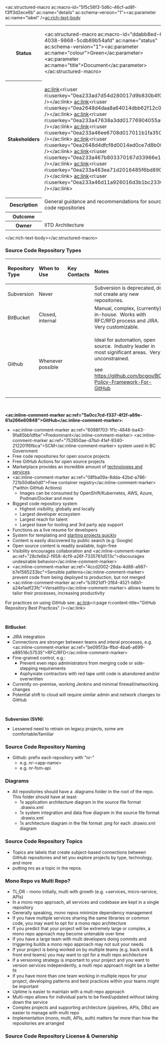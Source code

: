 <ac:structured-macro ac:macro-id="5f5c56f3-5d6c-46cf-ad8f-f3ff3d2ece6b" ac:name="details" ac:schema-version="1"><ac:parameter ac:name="label" /><ac:rich-text-body><table class="wrapped"><colgroup><col /><col /></colgroup><tbody><tr><th>Status</th><td><div class="content-wrapper"><p><ac:structured-macro ac:macro-id="ddabb8ed-6687-4038-9868-5cdb89b54afd" ac:name="status" ac:schema-version="1"><ac:parameter ac:name="colour">Green</ac:parameter><ac:parameter ac:name="title">Document</ac:parameter></ac:structured-macro></p></div></td></tr><tr><th>Stakeholders</th><td><div class="content-wrapper"><p><ac:link><ri:user ri:userkey="0ea233ad7d54d280017d9b830b4f0008" /></ac:link> <ac:link><ri:user ri:userkey="0ea2648d4daa8a64014dbb62f12c0008" /></ac:link> <ac:link><ri:user ri:userkey="0ea233a47638a3dd01776904055a002b" /></ac:link> <ac:link><ri:user ri:userkey="0ea233a46ee6708d017011b1fa350019" /></ac:link> <ac:link><ri:user ri:userkey="0ea2648d4dfcf8d0014ed0ce7d8b0016" /></ac:link> <ac:link><ri:user ri:userkey="0ea233a467b803370167d33966e10002" /></ac:link> <ac:link><ri:user ri:userkey="0ea233a463ea71d2016485f6bd890006" /></ac:link> <ac:link><ri:user ri:userkey="0ea233a46d11a926016d3b1bc2330006" /></ac:link>  </p></div></td></tr><tr><th>Description</th><td>General guidance and recommendations for source code repositories</td></tr><tr><th>Outcome</th><td><br /></td></tr><tr><th>Owner</th><td>IITD Architecture</td></tr></tbody></table></ac:rich-text-body></ac:structured-macro><h3 style="text-align: left;">Source Code Repository Types</h3><table class="wrapped"><colgroup><col /><col /><col /><col /></colgroup><thead><tr><th style="text-align: left;"><p>Repository Type</p></th><th style="text-align: left;"><p>When to Use</p></th><th style="text-align: left;"><p>Key Contacts</p></th><th style="text-align: left;"><p>Notes</p></th></tr></thead><tbody><tr><td style="text-align: left;">Subversion</td><td style="text-align: left;">Never</td><td style="text-align: left;"><br /></td><td style="text-align: left;">Subversion is deprecated, do not create any new repositories.</td></tr><tr><td style="text-align: left;">BitBucket</td><td style="text-align: left;">Closed, internal</td><td style="text-align: left;"><br /></td><td style="text-align: left;">Manual, complex, (currently) in-house.  Works with RFC/RFD process and JIRA.  Very customizable.</td></tr><tr><td style="text-align: left;">Github</td><td style="text-align: left;">Whenever possible</td><td style="text-align: left;"><br /></td><td style="text-align: left;"><p>Ideal for automation, open source.  Industry leader in most significant areas.  Very unconstrained. </p><p>see <a href="https://github.com/bcgov/BC-Policy-Framework-For-GitHub">https://github.com/bcgov/BC-Policy-Framework-For-GitHub</a></p></td></tr></tbody></table><p style="text-align: left;"><br /></p><p style="text-align: left;"><strong><ac:inline-comment-marker ac:ref="5a0cc7cd-f337-4f2f-a89e-61a266e60848">GitHub</ac:inline-comment-marker></strong>:</p><ul style="text-align: left;"><li><ac:inline-comment-marker ac:ref="6098f703-1f1c-4848-ba43-9fa85bb1dfbe">Predominant</ac:inline-comment-marker> <ac:inline-comment-marker ac:ref="752650ae-d7bd-41ef-9340-212201f6fbca">SCM</ac:inline-comment-marker> system used in BC Government</li><li>Free code repositories for open source projects</li><li>Free GitHub Actions for open source projects</li><li>Marketplace provides an incredible amount of<span> </span><a class="external-link" href="https://github.com/marketplace" rel="nofollow">technologies and services</a></li><li><ac:inline-comment-marker ac:ref="08fba09a-8dda-42bd-a786-721b50d6e0d0">Free container registry</ac:inline-comment-marker> (*within GitHub Actions)<ul><li>Images can be consumed by OpenShift/Kubernetes, AWS, Azure, Podman/Docker and more</li></ul></li><li>Biggest code repository system<ul><li>Highest visibility, globally and locally</li><li>Largest developer ecosystem</li><li>Largest reach for talent</li><li>Largest base for tooling and 3rd party app support</li></ul></li><li>Functions as a live resume for developers</li><li><span>System for templating and <a href="https://github.com/bcgov/greenfield-template">starting projects quickly</a></span></li><li><span>Content is easily discovered by public search (e.g. Google)</span></li><li><span>Open source content is readily available, login-free</span></li><li><span>Visibility encourages collaboration and <ac:inline-comment-marker ac:ref="28cfe6b2-f658-4cf9-a26f-7335761d513c">discourages undesirable behavior</ac:inline-comment-marker></span></li><li><span><ac:inline-comment-marker ac:ref="4ccd2002-28da-4d86-a987-b7e1585233bc">Sensible patterns</ac:inline-comment-marker> prevent code from being deployed to production, but not merged</span></li><li><span><ac:inline-comment-marker ac:ref="b3921df1-2f84-4521-b6b1-a24e1adf23fc">Versatility</ac:inline-comment-marker> allows teams to tailor their processes, increasing productivity</span></li></ul><p><span>For practices on using GitHub see: <ac:link><ri:page ri:content-title="GitHub Repository Best Practices" /></ac:link></span></p><p><br /></p><p><span><strong>BitBucket</strong>:</span></p><ul style="list-style-type: square;"><li>JIRA integration</li><li>Connections are stronger between teams and interal processes, e.g. <ac:inline-comment-marker ac:ref="be09513a-ffbd-4ba6-a699-e89516c57535">RFC/RFD</ac:inline-comment-marker></li><li>Fine-grained control, e.g.:<ul style="list-style-type: square;"><li>Prevent even repo administrators from merging code or side-stepping requirements</li><li>Asphyxiate contractors with red tape until code is abandoned and/or overwritten</li></ul></li><li>Currently on-premise, working Jenkins and minimal firewall/networking changes</li><li>Potential shift to cloud will require similar admin and network changes to GitHub</li></ul><p><br /></p><p><strong>Subversion (SVN)</strong>:</p><ul style="list-style-type: square;"><li>Lessened need to retrain on legacy projects, some are comfortable/familiar</li></ul><h3>Source Code Repository Naming</h3><ul><li>Github: prefix each repository with &quot;nr-&quot;<ul><li>e.g. nr-&lt;app-name&gt;</li><li>e.g. nr-fom-api</li></ul></li></ul><h3>Diagrams</h3><ul><li>All repositories should have a .diagrams folder in the root of the repo. This folder should have at least:<br /><ul><li>1x application architecture diagram in the source file format .drawio.xml</li><li>1x system integration and data flow diagram in the source file format .drawio.xml</li><li>1x architecture diagram in the file format .png for each .drawio.xml diagram</li></ul></li></ul><h3>Source Code Repository Topics</h3><ul><li><span class="ILfuVd"><span class="hgKElc">Topics are labels that create subject-based connections between GitHub repositories and let you explore projects by type, technology, and more</span></span></li><li><span class="ILfuVd"><span class="hgKElc">putting nrs as a topic in the repos.</span></span></li></ul><h3>Mono Repo vs Multi Repo?</h3><ul><li><span class="hs_cos_wrapper hs_cos_wrapper_meta_field hs_cos_wrapper_type_rich_text">TL;DR - mono initially, multi with growth (e.g. +services, micro-service, APIs)</span></li><li><span class="hs_cos_wrapper hs_cos_wrapper_meta_field hs_cos_wrapper_type_rich_text">In a mono repo approach, all services and codebase are kept in a single repository</span></li><li>Generally speaking, mono repos minimize dependency management</li><li>If you have multiple services sharing the same libraries or common code, you may want to opt for a mono repo architecture</li><li>If you predict that your project will be extremely large or complex, a mono repo approach may become untenable over time</li><li>If you have a large team with multi developers doing commits and triggering builds a mono repo approach may not suit your needs</li><li>If your project is being worked on by multiple teams (e.g. back end &amp; front end teams) you may want to opt for a multi repo architecture</li><li>If a versioning strategy is important to your project and you want to version services independently, a multi repo approach might be a better fit</li><li>If you have more than one team working in multiple repos for your project, developing patterns and best practices within your teams might be important</li><li>Uptime is easier to maintain with a mult-repo approach</li><li>Multi-repo allows for individual parts to be fixed/updated without taking down the service</li><li>Complex projects and supporting architecture (pipelines, APIs, DBs) are easier to manage with multi repo</li><li>Implementation (mono, multi, APIs, auth) matters far more than how the repositories are arranged</li></ul><h3>Source Code Repository License &amp; Ownership</h3>